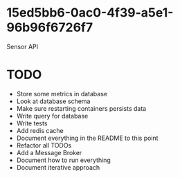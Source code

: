 # 15ed5bb6-0ac0-4f39-a5e1-96b96f6726f7
Sensor API

# TODO
- Store some metrics in database
- Look at database schema
- Make sure restarting containers persists data
- Write query for database
- Write tests
- Add redis cache
- Document everything in the README to this point
- Refactor all TODOs
- Add a Message Broker
- Document how to run everything
- Document iterative approach

